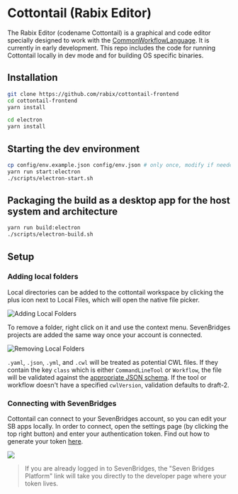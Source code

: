 # Cottontail (Rabix Editor)

The Rabix Editor (codename Cottontail) is a graphical and code editor specially designed to work with the [CommonWorkflowLanguage](https://github.com/common-workflow-language/common-workflow-language). It is currently in early development. This repo includes the code for running Cottontail locally in dev mode and for building OS specific binaries.

## Installation

```bash
git clone https://github.com/rabix/cottontail-frontend
cd cottontail-frontend
yarn install

cd electron
yarn install
```

## Starting the dev environment
```bash
cp config/env.example.json config/env.json # only once, modify if needed
yarn run start:electron
./scripts/electron-start.sh
```

## Packaging the build as a desktop app for the host system and architecture
```bash
yarn run build:electron
./scripts/electron-build.sh
```

## Setup

### Adding local folders

Local directories can be added to the cottontail workspace by clicking the plus icon next to Local Files, which will open the native file picker.

![Adding Local Folders](http://i.imgur.com/jNAnyQe.png)

To remove a folder, right click on it and use the context menu. SevenBridges projects are added the same way once your account is connected.

![Removing Local Folders](http://i.imgur.com/I7dHDad.png)

`.yaml`, `.json`, `.yml`, and `.cwl` will be treated as potential CWL files. If they contain the key `class` which is either `CommandLineTool` or `Workflow`, the file will be validated against the [appropriate JSON schema](https://github.com/rabix/cwl-ts). If the tool or workflow doesn't have a specified `cwlVersion`, validation defaults to draft-2.

### Connecting with SevenBridges

Cottontail can connect to your SevenBridges account, so you can edit your SB apps locally. In order to connect, open the settings page (by clicking the top right button) and enter your authentication token. Find out how to generate your token [here](http://docs.sevenbridges.com/v1.0/docs/get-your-authentication-token). 

![](http://i.imgur.com/zda5ANH.png)
> If you are already logged in to SevenBridges, the "Seven Bridges Platform" link will take you directly to the developer page where your token lives.
